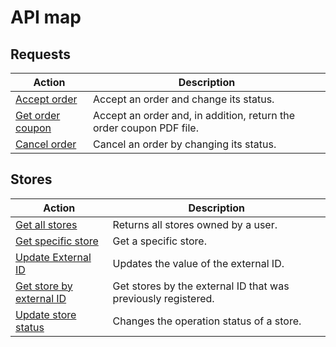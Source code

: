# API map

## Requests
 
|Action|Description|
|---|---|
|[Accept order](/developers/en/reference/mp_delivery/_proximity-integration_shipments_shipment_id_accept/put)| Accept an order and change its status.|
|[Get order coupon](/developers/en/reference/mp_delivery/_proximity-integration_shipments_shipment_id_print_label_pdf/get)| Accept an order and, in addition, return the order coupon PDF file.|
|[Cancel order](/developers/pt/reference/mp_delivery/_proximity-integration_shipments_shipment_id_cancel/put)| Cancel an order by changing its status.|
 
## Stores
 
|Action|Description|
|---|---|
|[Get all stores](/developers/en/reference/mp_delivery/_proximity-integration_users_seller_id_stores/get)| Returns all stores owned by a user.|
|[Get specific store](/developers/en/reference/mp_delivery/_proximity-integration_stores_StoreID/get)| Get a specific store. |
|[Update External ID](/developers/en/reference/mp_delivery/_proximity-integration_stores_StoreID_external_id/put)| Updates the value of the external ID.|
|[Get store by external ID](/developers/en/reference/mp_delivery/_proximity-integration_users_SellerID_stores_external_id_ExternalID/get)| Get stores by the external ID that was previously registered.|
|[Update store status](/developers/en/reference/mp_delivery/_proximity-integration_stores_store_id_status/put)| Changes the operation status of a store.| 